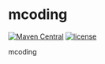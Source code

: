 # mcoding

[![Maven Central](https://img.shields.io/maven-central/v/org.apache.maven/apache-maven.svg)]()
[![license](https://img.shields.io/github/license/mashape/apistatus.svg)]()

mcoding
